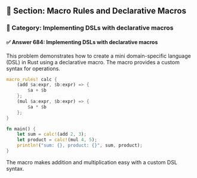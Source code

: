 ## 📘 Section: Macro Rules and Declarative Macros  
### 🔹 Category: Implementing DSLs with declarative macros  
#### ✅ Answer 684: Implementing DSLs with declarative macros

This problem demonstrates how to create a mini domain-specific language (DSL) in Rust using a declarative macro. The macro provides a custom syntax for operations.

```rust
macro_rules! calc {
    (add $a:expr, $b:expr) => {
        $a + $b
    };
    (mul $a:expr, $b:expr) => {
        $a * $b
    };
}

fn main() {
    let sum = calc!(add 2, 3);
    let product = calc!(mul 4, 5);
    println!("sum: {}, product: {}", sum, product);
}
```
The macro makes addition and multiplication easy with a custom DSL syntax.

